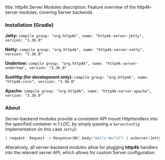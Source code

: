 title: http4k Server Modules
description: Feature overview of the http4k-server modules, covering Server backends

### Installation (Gradle)
**Jetty:** ```compile group: "org.http4k", name: "http4k-server-jetty", version: "3.36.0"```

**Netty:** ```compile group: "org.http4k", name: "http4k-server-netty", version: "3.36.0"```

**Undertow:** ```compile group: "org.http4k", name: "http4k-server-undertow", version: "3.36.0"```

**SunHttp (for development only):** ```compile group: "org.http4k", name: "http4k-core", version: "3.36.0"```

**Apache:** ```compile group: "org.http4k", name: "http4k-server-apache", version: "3.36.0"```

### About
Server-backend modules provide a consistent API mount HttpHandlers into the specified container in 1 LOC, by simply passing a `ServerConfig` implementation (in this case `Jetty`):

```kotlin
{ request: Request -> Response(OK).body("Hello World") }.asServer(Jetty(8000)).start().block()
```
Alteratively, all server-backend modules allow for plugging **http4k** handlers into the relevant server API, which allows for custom Server configuration.
